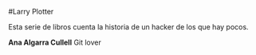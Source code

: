 #Larry Plotter

Esta serie de libros cuenta la historia de un hacker de los que hay pocos.

**Ana Algarra Cullell**  Git lover
